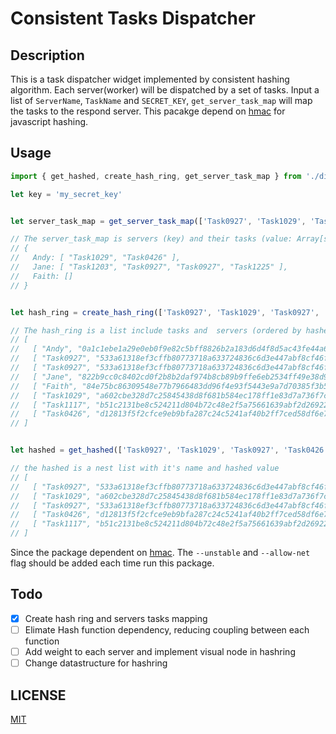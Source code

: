 # Consistent Tasks Dispatcher

## Description 
This is a task dispatcher widget implemented by consistent hashing algorithm. Each server(worker) will be dispatched by a set of tasks. Input a list of `ServerName`, `TaskName` and `SECRET_KEY`, `get_server_task_map` will map the tasks to the respond server. This pacakge depend on [hmac](https://denopkg.com/chiefbiiko/hmac/mod.ts) for javascript hashing.

## Usage
```javascript
import { get_hashed, create_hash_ring, get_server_task_map } from './dispatcher/dispatcher.ts'

let key = 'my_secret_key'


let server_task_map = get_server_task_map(['Task0927', 'Task1029', 'Task0927', 'Task0426', 'Task1117'], ['Jane', 'Andy', 'Faith'], key)

// The server_task_map is servers (key) and their tasks (value: Array[string])
// {
//   Andy: [ "Task1029", "Task0426" ],
//   Jane: [ "Task1203", "Task0927", "Task0927", "Task1225" ],
//   Faith: []
// }


let hash_ring = create_hash_ring(['Task0927', 'Task1029', 'Task0927', 'Task0426', 'Task1117'], ['Jane', 'Andy', 'Faith'], key)

// The hash_ring is a list include tasks and  servers (ordered by hashed value)
// [
//   [ "Andy", "0a1c1ebe1a29e0eb0f9e82c5bff8826b2a183d6d4f8d5ac43fe44a6183409f36" ],
//   [ "Task0927", "533a61318ef3cffb80773718a633724836c6d3e447abf8cf46f260bb55a4a5bf" ],
//   [ "Task0927", "533a61318ef3cffb80773718a633724836c6d3e447abf8cf46f260bb55a4a5bf" ],
//   [ "Jane", "822b9cc0c8402cd0f2b8b2daf974b8cb89b9ffe6eb2534ff49e38d9d27441f01" ],
//   [ "Faith", "84e75bc86309548e77b7966483dd96f4e93f5443e9a7d70385f3b5d629d6edfa" ],
//   [ "Task1029", "a602cbe328d7c25845438d8f681b584ec178ff1e83d7a736f7c6f3f45798ecee" ],
//   [ "Task1117", "b51c2131be8c524211d804b72c48e2f5a75661639abf2d26922660de700248b1" ],
//   [ "Task0426", "d12813f5f2cfce9eb9bfa287c24c5241af40b2ff7ced58df6e76aec9de622955" ]
// ]


let hashed = get_hashed(['Task0927', 'Task1029', 'Task0927', 'Task0426', 'Task1117'], 'my_secret_key')

// the hashed is a nest list with it's name and hashed value
// [
//   [ "Task0927", "533a61318ef3cffb80773718a633724836c6d3e447abf8cf46f260bb55a4a5bf" ],
//   [ "Task1029", "a602cbe328d7c25845438d8f681b584ec178ff1e83d7a736f7c6f3f45798ecee" ],
//   [ "Task0927", "533a61318ef3cffb80773718a633724836c6d3e447abf8cf46f260bb55a4a5bf" ],
//   [ "Task0426", "d12813f5f2cfce9eb9bfa287c24c5241af40b2ff7ced58df6e76aec9de622955" ],
//   [ "Task1117", "b51c2131be8c524211d804b72c48e2f5a75661639abf2d26922660de700248b1" ]
// ]
```
Since the package dependent on [hmac](https://denopkg.com/chiefbiiko/hmac/mod.ts). The `--unstable` and `--allow-net` flag should be added each time run this package.

## Todo
- [x] Create hash ring and servers tasks mapping
- [ ] Elimate Hash function dependency, reducing coupling between each function
- [ ] Add weight to each server and implement visual node in hashring
- [ ] Change datastructure for hashring 

## LICENSE
[MIT](https://github.com/10yung/Consistent-Tasks-Dispatcher/blob/master/LICENSE)

